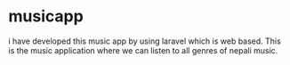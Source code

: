 # musicapp
i have developed this music app by using laravel which is web based. This is the music application where we can listen to all genres of nepali music.
